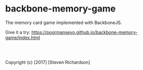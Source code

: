 backbone-memory-game
====================

The memory card game implemented with BackboneJS.

Give it a try: https://poormansevo.github.io/backbone-memory-game/index.html

<br />
<br />

Copyright (c) [2017] [Steven Richardson]
